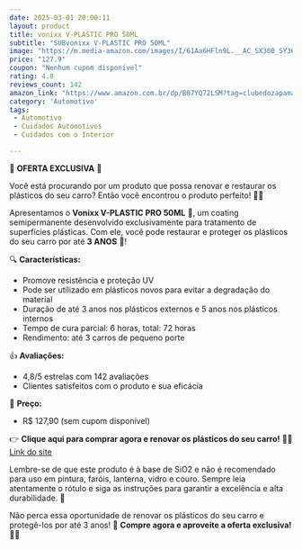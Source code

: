 ```yaml
---
date: 2025-03-01 20:00:11
layout: product
title: vonixx V-PLASTIC PRO 50ML
subtitle: "SUBvonixx V-PLASTIC PRO 50ML"
image: "https://m.media-amazon.com/images/I/61Aa6HFln9L.__AC_SX300_SY300_QL70_ML2_.jpg"
price: "127.9"
coupon: "Nenhum cupom disponível"
rating: 4.8
reviews_count: 142
amazon_link: "https://www.amazon.com.br/dp/B07YQ72LSM?tag=clubedozapama-20"
category: 'Automotivo'
tags:
 - Automotivo
 - Cuidados Automotivos
 - Cuidados com o Interior

---
```


🚨 **OFERTA EXCLUSIVA** 🚨

Você está procurando por um produto que possa renovar e restaurar os plásticos do seu carro? Então você encontrou o produto perfeito! 🚗💼

Apresentamos o **Vonixx V-PLASTIC PRO 50ML** 🎉, um coating semipermanente desenvolvido exclusivamente para tratamento de superfícies plásticas. Com ele, você pode restaurar e proteger os plásticos do seu carro por até **3 ANOS** 📆!

🔍 **Características:**

* Promove resistência e proteção UV
* Pode ser utilizado em plásticos novos para evitar a degradação do material
* Duração de até 3 anos nos plásticos externos e 5 anos nos plásticos internos
* Tempo de cura parcial: 6 horas, total: 72 horas
* Rendimento: até 3 carros de pequeno porte

👍 **Avaliações:**

* 4,8/5 estrelas com 142 avaliações
* Clientes satisfeitos com o produto e sua eficácia

🚨 **Preço:**

* R$ 127,90 (sem cupom disponível)

👉 **Clique aqui para comprar agora e renovar os plásticos do seu carro!** 🚗💼 [Link do site](https://afiliadoamazon.github.io/B07YQ72LSM/)

Lembre-se de que este produto é à base de SiO2 e não é recomendado para uso em pintura, faróis, lanterna, vidro e couro. Sempre leia atentamente o rótulo e siga as instruções para garantir a excelência e alta durabilidade. 📝

Não perca essa oportunidade de renovar os plásticos do seu carro e protegê-los por até 3 anos! 🚨 **Compre agora e aproveite a oferta exclusiva!** 🚗💼